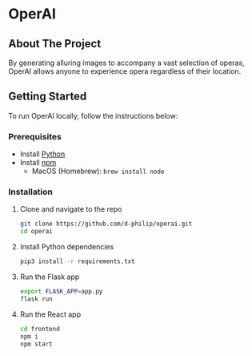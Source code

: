 # OperAI

## About The Project
By generating alluring images to accompany a vast selection of operas, OperAI allows anyone to experience opera regardless of their location. 

## Getting Started
To run OperAI locally, follow the instructions below:
### Prerequisites
* Install [Python](https://www.python.org/downloads/)
* Install [npm](https://docs.npmjs.com/downloading-and-installing-node-js-and-npm)
   * MacOS (Homebrew): `brew install node`

### Installation
1. Clone and navigate to the repo 
   ```sh
   git clone https://github.com/d-philip/operai.git
   cd operai
   ```
2. Install Python dependencies
   ```sh
   pip3 install -r requirements.txt
   ```
3. Run the Flask app
    ```sh
    export FLASK_APP=app.py
    flask run
    ```
4. Run the React app
    ```sh
    cd frontend
    npm i
    npm start
    ```